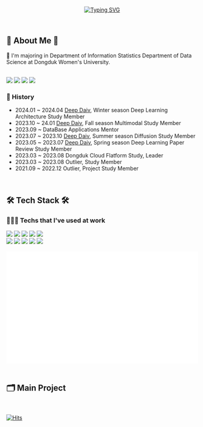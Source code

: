 <div align="center">
<br />
  
[![Typing SVG](https://readme-typing-svg.herokuapp.com?font=Oleo+Script&color=9D9ED2&size=35&center=true&vCenter=true&width=404&height=53&lines=%E3%80%80%E3%80%80Hi+there%2C+I'm+YeaBin.+%E3%80%80%E3%80%80)](https://git.io/typing-svg)

<br />
</div>
  

## 🌠 About Me 🌠
🏫 I'm majoring in Department of Information Statistics Department of Data Science at Dongduk Women's University.

<br />
<a href='https://github.com/YeabinLim'><img src="https://img.shields.io/badge/Github-181717?style=flat&logo=Github&logoColor=white"/></a> 
<a href="https://velog.io/@yell0315"><img src="https://img.shields.io/badge/Velog-20C997?style=flat-square&logo=Velog&logoColor=white"/></a> 
<a href="mailto:0315yell@gmail.com"><img src="https://img.shields.io/badge/Gmail-EA4335?style=flat-square&logo=Gmail&logoColor=black"/></a> 
<a href="https://velog.io/@yell0315/posts"><img src="https://img.shields.io/badge/Notion-cccccc?style=flat-square&logo=Notion&logoColor=black"/></a>

<br />

### 🍋 History
-  2024.01 ~ 2024.04 [Deep Daiv](https://deepdaiv.oopy.io/), Winter season Deep Learning Architecture Study Member
-  2023.10 ~ 24.01 [Deep Daiv](https://deepdaiv.oopy.io/), Fall season Multimodal Study Member
-  2023.09 ~ DataBase Applications Mentor
-  2023.07 ~ 2023.10 [Deep Daiv](https://deepdaiv.oopy.io/), Summer season Diffusion Study Member
-  2023.05 ~ 2023.07 [Deep Daiv](https://deepdaiv.oopy.io/), Spring season Deep Learning Paper Review Study Member
-  2023.03 ~ 2023.08 Dongduk Cloud Flatform Study, Leader
-  2023.03 ~ 2023.08 Outlier, Study Member
-  2021.09 ~ 2022.12 Outlier, Project Study Member

<br />


## 🛠️ Tech Stack 🛠️
### 👩🏼‍💻 Techs that I've used at work
<div align=left> 
  <img src="https://img.shields.io/badge/Python-3766AB?style=flat-square&logo=Python&logoColor=white"/>
  <img src="https://img.shields.io/badge/MySQL-4479A1?style=flat-square&logo=MySQL&Studio&logoColor=white"/>
  <img src="https://img.shields.io/badge/R-1572B6?style=flat-square&logo=R&Studio&logoColor=white">
  <img src="https://img.shields.io/badge/OpenCV-5C3EE8?style=flat-square&logo=OpenCV&logoColor=white"/>
  <img src="https://img.shields.io/badge/pandas-150458?style=flat-square&logo=pandas&logoColor=white"/>
  
</div>
<div align=left> 
  <img src="https://img.shields.io/badge/Numpy-013243?style=flat-square&logo=Numpy&logoColor=white"/>
  <img src="https://img.shields.io/badge/Keras-D00000?style=flat-square&logo=Keras&logoColor=white"/>
  <img src="https://img.shields.io/badge/TensorFlow-FF6F00?style=flat-square&logo=TensorFlow&logoColor=white"/>
  <img src="https://img.shields.io/badge/PyTorch-EE4C2C?style=flat-square&logo=PyTorch&logoColor=white"/>
  <img src="https://img.shields.io/badge/scikit learn-F7931E?style=flat-square&logo=scikitlearn&logoColor=white"/>
</div>

<br />

<a href="https://github.com/YeabinLim/github-stats">
 <img src="https://raw.githubusercontent.com/YeabinLim/github-stats-transparent/output/generated/languages.svg"/>
</a>

<br />




<br />

## 🗂️ Main Project 
<br />


[![Hits](https://hits.seeyoufarm.com/api/count/incr/badge.svg?url=https%3A%2F%2Fgithub.com%2FYeabinLim&count_bg=%23918FE0&title_bg=%23545454&icon=github.svg&icon_color=%23E7E7E7&title=Views&edge_flat=false)](https://hits.seeyoufarm.com)</div>

<!--
**YeabinLim/YeabinLim** is a ✨ _special_ ✨ repository because its `README.md` (this file) appears on your GitHub profile.

Here are some ideas to get you started:

- 🔭 I’m currently working on ...
- 🌱 I’m currently learning ...
- 👯 I’m looking to collaborate on ...
- 🤔 I’m looking for help with ...
- 💬 Ask me about ...
- 📫 How to reach me: ...
- 😄 Pronouns: ...
- ⚡ Fun fact: ...
-->
</div>
